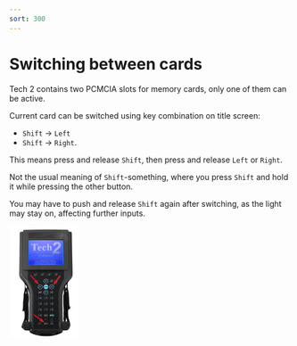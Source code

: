 ```yaml
---
sort: 300
---
```

# Switching between cards

Tech 2 contains two PCMCIA slots for memory cards, only one of them can be active.

Current card can be switched using key combination on title screen:

*   `Shift` → `Left`
*   `Shift` → `Right`.

This means press and release `Shift`, then press and release `Left` or `Right`. 

Not the usual meaning of `Shift`-something, where you press `Shift` and hold it while pressing the other button.

You may have to push and release `Shift` again after switching, as the light may stay on, affecting further inputs.

[![](tech2_switch_pcmcia_cards_thumb.png)](tech2_switch_pcmcia_cards.png)